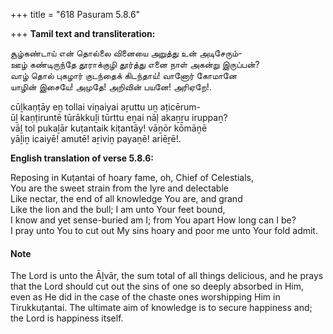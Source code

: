 +++
title = "618 Pasuram 5.8.6"

+++
**Tamil text and transliteration:**

சூழ்கண்டாய் என் தொல்லை வினையை அறுத்து உன் அடிசேரும்-  
ஊழ் கண்டிருந்தே தூராக்குழி தூர்த்து எனை நாள் அகன்று இருப்பன்?  
வாழ் தொல் புகழார் குடந்தைக் கிடந்தாய்! வானோர் கோமானே  
யாழின் இசையே! அமுதே! அறிவின் பயனே! அரிஏறே!.

cūḻkaṇṭāy eṉ tollai viṉaiyai aṟuttu uṉ aṭicērum-  
ūḻ kaṇṭiruntē tūrākkuḻi tūrttu eṉai nāḷ akaṉṟu iruppaṉ?  
vāḻ tol pukaḻār kuṭantaik kiṭantāy! vāṉōr kōmāṉē  
yāḻiṉ icaiyē! amutē! aṟiviṉ payaṉē! ariēṟē!.

**English translation of verse 5.8.6:**

Reposing in Kuṭantai of hoary fame, oh, Chief of Celestials,  
You are the sweet strain from the lyre and delectable  
Like nectar, the end of all knowledge You are, and grand  
Like the lion and the bull; I am unto Your feet bound,  
I know and yet sense-buried am I; from You apart How long can I be?  
I pray unto You to cut out My sins hoary and poor me unto Your fold admit.

#### Note

The Lord is unto the Āḻvār, the sum total of all things delicious, and he prays that the Lord should cut out the sins of one so deeply absorbed in Him, even as He did in the case of the chaste ones worshipping Him in Tirukkuṭantai. The ultimate aim of knowledge is to secure happiness and; the Lord is happiness itself.


